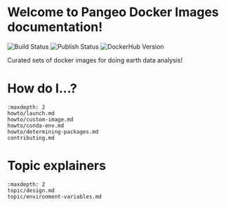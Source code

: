 # Welcome to Pangeo Docker Images documentation!

![Build Status](https://github.com/pangeo-data/pangeo-docker-images/workflows/Build/badge.svg)
![Publish Status](https://github.com/pangeo-data/pangeo-docker-images/workflows/Publish/badge.svg)
![DockerHub Version](https://img.shields.io/docker/v/pangeo/base-image?sort=date)

Curated sets of docker images for doing earth data analysis!

# How do I...?

```{toctree}
:maxdepth: 2
howto/launch.md
howto/custom-image.md
howto/conda-env.md
howto/determining-packages.md
contributing.md
```

# Topic explainers

```{toctree}
:maxdepth: 2
topic/design.md
topic/environment-variables.md
```
